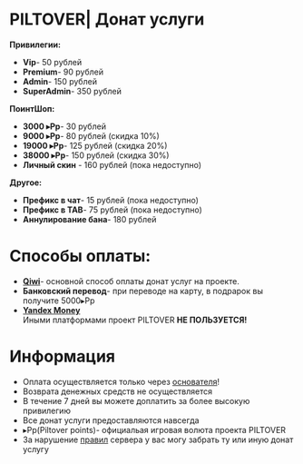 # PILTOVER| Донат услуги 
**Привилегии:** 
- **Vip**- 50 рублей 
- **Premium**- 90 рублей 
- **Admin**- 150 рублей 
- **SuperAdmin**- 350 рублей 

**ПоинтШоп:** 
- **3000 ▸Pp**- 30 рублей 
- **9000 ▸Pp**- 80 рублей (скидка 10%) 
- **19000 ▸Pp**- 125 рублей (скидка 20%) 
- **38000 ▸Pp**- 150 рублей (скидка 30%) 
- **Личный скин** - 160 рублей (пока недоступно) 

**Другое:** 
- **Префикс в чат**- 15 рублей (пока недоступно) 
- **Префикс в TAB**- 75 рублей (пока недоступно)
- **Аннулирование бана**- 180 рублей

# Способы оплаты:
- **[Qiwi](https://qiwi.com/)**- основной способ оплаты донат услуг на проекте.
- **Банковский перевод**- при переводе на карту, в подрарок вы получите 5000▸Pp
- **[Yandex Money](https://money.yandex.ru)**
<br> Иными платформами проект PILTOVER **НЕ ПОЛЬЗУЕТСЯ!**

# Информация 
- Оплата осуществляется только через [основателя](https://vk.com/oleg_volkov_ru)!
- Возврата денежных средств не осуществляется 
- В течение 7 дней вы можете доплатить за более высокую привилегию 
- Все донат услуги предоставляются навсегда 
- ▸Pp(Piltover points)- официальая игровая волюта проекта PILTOVER 
- За нарушение [правил](https://github.com/SirShaco/PILTOVER/blob/master/rule..) сервера у вас могу забрать ту или иную донат услугу

 

